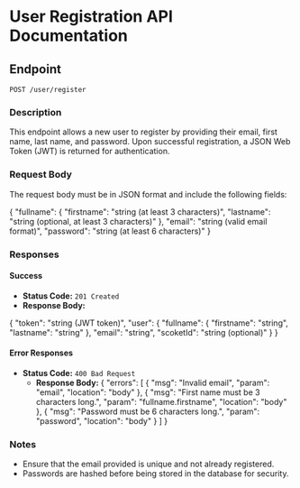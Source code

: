 # User Registration API Documentation

## Endpoint
`POST /user/register`

### Description
This endpoint allows a new user to register by providing their email, first name, last name, and password. Upon successful registration, a JSON Web Token (JWT) is returned for authentication.

### Request Body
The request body must be in JSON format and include the following fields:

{
"fullname": {
"firstname": "string (at least 3 characters)",
"lastname": "string (optional, at least 3 characters)"
},
"email": "string (valid email format)",
"password": "string (at least 6 characters)"
}


### Responses

#### Success
- **Status Code:** `201 Created`
- **Response Body:**

{
"token": "string (JWT token)",
"user": {
"fullname": {
"firstname": "string",
"lastname": "string"
},
"email": "string",
"scoketId": "string (optional)"
}
}


#### Error Responses
- **Status Code:** `400 Bad Request`
  - **Response Body:**
  {
"errors": [
{
"msg": "Invalid email",
"param": "email",
"location": "body"
},
{
"msg": "First name must be 3 characters long.",
"param": "fullname.firstname",
"location": "body"
},
{
"msg": "Password must be 6 characters long.",
"param": "password",
"location": "body"
}
]
}


### Notes
- Ensure that the email provided is unique and not already registered.
- Passwords are hashed before being stored in the database for security.